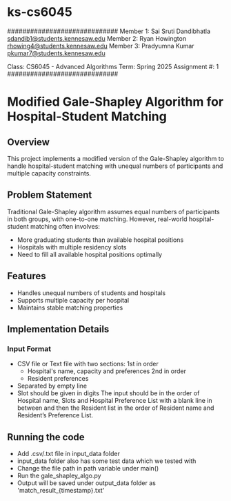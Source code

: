 # ks-cs6045

#############################
Member 1: Sai Sruti Dandibhatla <sdandib1@students.kennesaw.edu>
Member 2: Ryan Howington <rhowing4@students.kennesaw.edu>
Member 3: Pradyumna Kumar <pkumar7@students.kennesaw.edu>

Class: CS6045 - Advanced Algorithms
Term: Spring 2025
Assignment #: 1
#############################


# Modified Gale-Shapley Algorithm for Hospital-Student Matching

## Overview
This project implements a modified version of the Gale-Shapley algorithm to handle hospital-student matching with unequal numbers of participants and multiple capacity constraints.

## Problem Statement
Traditional Gale-Shapley algorithm assumes equal numbers of participants in both groups, with one-to-one matching. However, real-world hospital-student matching often involves:
- More graduating students than available hospital positions
- Hospitals with multiple residency slots
- Need to fill all available hospital positions optimally

## Features
- Handles unequal numbers of students and hospitals
- Supports multiple capacity per hospital
- Maintains stable matching properties

## Implementation Details

### Input Format
- CSV file or Text file with two sections:
1st in order
  - Hospital's name, capacity and preferences
2nd in order
  - Resident preferences
- Separated by empty line
- Slot should be given in digits
The input should be in the order of Hospital name, Slots and Hospital Preference List with a blank line in between and then the Resident list in the order of Resident name and Resident’s Preference List.

## Running the code
- Add .csv/.txt file in input_data folder
- input_data folder also has some test data which we tested with
- Change the file path in path variable under main()
- Run the gale_shapley_algo.py
- Output will be saved under output_data folder as 'match_result_{timestamp}.txt'
